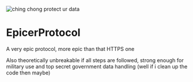 ![ching chong protect ur data](https://user-images.githubusercontent.com/69975250/206255552-c8dce8b3-25f6-429d-989c-c110bdcc8ed5.png)
# EpicerProtocol
A very epic protocol, more epic than that HTTPS one

Also theoretically unbreakable if all steps are followed, strong enough for military use and top secret government data handling (well if i clean up the code then maybe)
